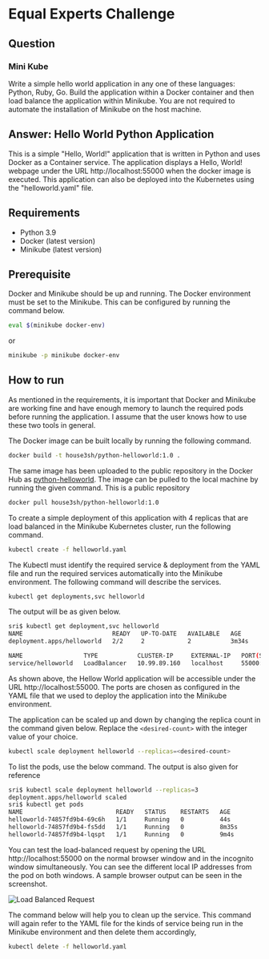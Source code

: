 # Equal Experts Challenge

## Question

### Mini Kube
Write a simple hello world application in any one of these languages: Python, Ruby, Go. Build the application within a Docker container and then load balance the application within Minikube. You are not required to automate the installation of Minikube on the host machine.

## Answer: Hello World Python Application

This is a simple "Hello, World!" application that is written in Python and uses Docker as a Container service. The application displays a Hello, World! webpage under the URL http://localhost:55000 when the docker image is executed. This application can also be deployed into the Kubernetes using the "helloworld.yaml" file.

## Requirements
- Python 3.9
- Docker (latest version)
- Minikube (latest version)

## Prerequisite
Docker and Minikube should be up and running. The Docker environment must be set to the Minikube. This can be configured by running the command below.

```sh
eval $(minikube docker-env)
```
or
```sh
minikube -p minikube docker-env
```

## How to run

As mentioned in the requirements, it is important that Docker and Minikube are working fine and have enough memory to launch the required pods before running the application. I assume that the user knows how to use these two tools in general.

The Docker image can be built locally by running the following command.
```sh
docker build -t house3sh/python-helloworld:1.0 .
```

The same image has been uploaded to the public repository in the Docker Hub as [python-helloworld](https://hub.docker.com/r/house3sh/python-helloworld). The image can be pulled to the local machine by running the given command. This is a public repository
```sh
docker pull house3sh/python-helloworld:1.0
```

To create a simple deployment of this application with 4 replicas that are load balanced in the Minikube Kubernetes cluster, run the following command.
```sh
kubectl create -f helloworld.yaml
```

The Kubectl must identify the required service & deployment from the YAML file and run the required services automatically into the Minikube environment. The following command will describe the services.
```sh
kubectl get deployments,svc helloworld
```

The output will be as given below.
```sh
sri$ kubectl get deployment,svc helloworld
NAME                         READY   UP-TO-DATE   AVAILABLE   AGE
deployment.apps/helloworld   2/2     2            2           3m34s

NAME                 TYPE           CLUSTER-IP     EXTERNAL-IP   PORT(S)           AGE
service/helloworld   LoadBalancer   10.99.89.160   localhost     55000:30620/TCP   3m34s
```
As shown above, the Hellow World application will be accessible under the URL http://localhost:55000. The ports are chosen as configured in the YAML file that we used to deploy the application into the Minikube environment.

The application can be scaled up and down by changing the replica count in the command given below. Replace the `<desired-count>` with the integer value of your choice.
```sh
kubectl scale deployment helloworld --replicas=<desired-count>
```

To list the pods, use the below command. The output is also given for reference
```sh
sri$ kubectl scale deployment helloworld --replicas=3
deployment.apps/helloworld scaled
sri$ kubectl get pods
NAME                          READY   STATUS    RESTARTS   AGE
helloworld-74857fd9b4-69c6h   1/1     Running   0          44s
helloworld-74857fd9b4-fs5dd   1/1     Running   0          8m35s
helloworld-74857fd9b4-lqspt   1/1     Running   0          9m4s
```

You can test the load-balanced request by opening the URL http://localhost:55000 on the normal browser window and in the incognito window simultaneously. You can see the different local IP addresses from the pod on both windows. A sample browser output can be seen in the screenshot.

![Load Balanced Request](https://github.com/shylaharild/devops-challenges/tree/equal-experts/equal-experts/assets/loadbalanced-request.png)

The command below will help you to clean up the service. This command will again refer to the YAML file for the kinds of service being run in the Minikube environment and then delete them accordingly,
```sh
kubectl delete -f helloworld.yaml
```
